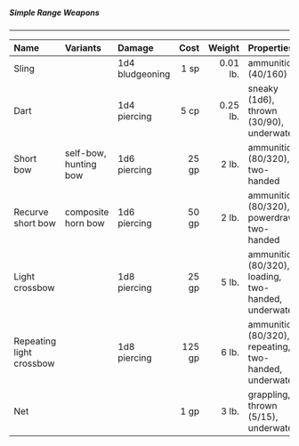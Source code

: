 ##### Simple Range Weapons
___
| Name | Variants | Damage | Cost | Weight | Properties |
|:-|:-|:-|-:|-:|:-|
| Sling | | 1d4 bludgeoning | 1 sp | 0.01 lb. | ammunition (40/160) |
| Dart | | 1d4 piercing | 5 cp | 0.25 lb. | sneaky (1d6), thrown (30/90), underwater |
| Short bow | self-bow, hunting bow | 1d6 piercing | 25 gp | 2 lb. | ammunition (80/320), two-handed |
| Recurve short bow | composite horn bow | 1d6 piercing | 50 gp | 2 lb. | ammunition (80/320), powerdraw, two-handed |
| Light crossbow | | 1d8 piercing | 25 gp | 5 lb. | ammunition (80/320), loading, two-handed, underwater |
| Repeating light crossbow | | 1d8 piercing | 125 gp | 6 lb. | ammunition (80/320), repeating, two-handed, underwater |
| Net | | | 1 gp | 3 lb. | grappling, thrown (5/15), underwater |
